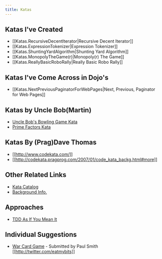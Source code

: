 ```yaml
---
title: Katas
---
```

## Katas I've Created
* [[Katas.RecursiveDecentIterator|Recursive Decent Iterator]]
* [[Katas.ExpressionTokenizer|Expression Tokenizer]]
* [[Katas.ShuntingYardAlgorithm|Shunting Yard Algorithm]]
* [[Katas.MonopolyTheGame(r)|Monopoly(r) The Game]]
* [[Katas.ReallyBasicRoboRally|Really Basic Robo Rally]]

## Katas I've Come Across in Dojo's
* [[Katas.NextPreviousPaginatorForWebPages|Next, Previous, Paginator for Web Pages]]

## Katas by Uncle Bob(Martin)
* [Uncle Bob's Bowling Game Kata](http://butunclebob.com/ArticleS.UncleBob.TheBowlingGameKata)
* [Prime Factors Kata](http://butunclebob.com/ArticleS.UncleBob.ThePrimeFactorsKata)

## Katas By (Prag)Dave Thomas
* [[http://www.codekata.com/]]
* [[http://codekata.pragprog.com/2007/01/code_kata_backg.html#more]]

## Other Related Links
* [Kata Catalog](http://codingdojo.org/cgi-bin/wiki.pl?KataCatalogue)
* [Background Info.](http://www.codinghorror.com/blog/archives/001138.html)

## Approaches
* [TDD As If You Mean It](http://www.parlezuml.com/softwarecraftsmanship/sessions/tdd_as_if_you_meant_it.htm)

## Individual Suggestions
* [War Card Game](http://en.wikipedia.org/wiki/War_%28card_game%29) - Submitted by Paul Smith [[http://twitter.com/eatmybits]]
